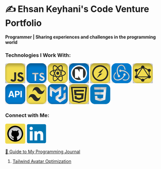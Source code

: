 # ✍️ Ehsan Keyhani's Code Venture Portfolio

**Programmer | Sharing experiences and challenges in the programming world**

### Technologies I Work With:

![](/public/assets/32*32/js.svg)
![](/public/assets/32*32/ts.svg)
![](/public/assets/32*32/react.svg)
![](/public/assets/32*32/next.svg)
![](/public/assets/32*32/socket.svg)
![](/public/assets/32*32/redux.svg)
![](/public/assets/32*32/graphQl.svg)
![](/public/assets/32*32/api.svg)
![](/public/assets/32*32/tailwindcss.svg)
![](/public/assets/32*32/mui.svg)
![](/public/assets/32*32/html.svg)
![](/public/assets/32*32/css.svg)

### Connect with Me:

[![GitHub](/public/assets/32*32/github.svg)](https://github.com/EhsanKey)
[![Linkedin](/public/assets/32*32/linkedin.svg)](https://www.linkedin.com/in/ehsankey)


[🔗 Guide to My Programming Journal](#programming-journal)
1. [Tailwind Avatar Optimization](/posts/TailwindAvatarOptimization.md)



